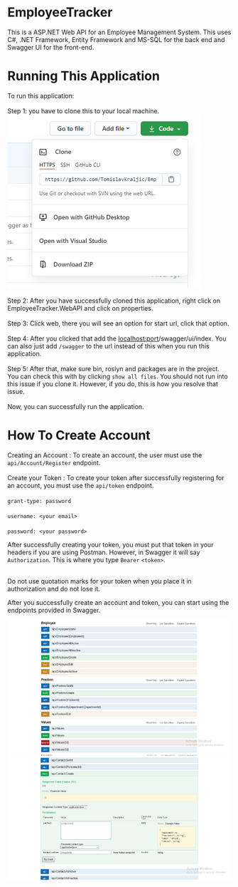 # EmployeeTracker
This is a ASP.NET Web API for an Employee Management System. This uses C#, .NET Framework, Entity Framework and MS-SQL  for the back end and Swagger UI for the front-end.

# Running This Application
To run this application: <br/><br/> Step 1: you have to clone this to your local machine. 
<br/>
<img src="/EmployeeTrackerSccreenshotSeven.png"/>
<br/>
<br/>
Step 2: After you have successfully cloned this application, right click on EmployeeTracker.WebAPI and click on properties.
<br/>
<br/>
Step 3: Click web, there you will see an option for start url, click that option.
<br/>
<br/>
Step 4: After you clicked that add the <localhost:port>/swagger/ui/index. You can also just add `/swagger` to the url instead of this when you run this application.  
<br/>
Step 5: After that, make sure bin, roslyn and packages are in the project. You can check this with by clicking `show all files`. You should not run into this issue if you clone it. However, if you do, this is  how you resolve that issue. 
<br/>
<br/>
Now, you can successfully run the application. 


# How To Create Account
Creating an Account : To create an account, the user must use the `api/Account/Register` endpoint. 
<br/>
<br/>
Create your Token : To create your token after successfully registering for an account, you must use the `api/token`</span> endpoint. 
<br>
<br/>
`grant-type: password`<br/><br/>
`username: <your email>` <br/><br/>
`password: <your password>`<br/>


After successfully creating your token, you must put that token in your headers if you are using Postman. However, in Swagger it will say `Authorization`. This is where you type `Bearer` `<token>`.
<br>
<br/>

Do not use quotation marks for your token when you place it in authorization and do not lose it.

After you successfully create an account and token, you can start using the endpoints provided in Swagger. 

<img src="/EmployeeTrackerScreenshotFour.png" height="300px"/>

<img src="/EmployeeTrackerScreenshotSix.png" height="280px"/>
